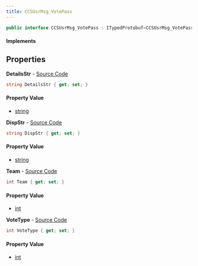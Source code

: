 ```yaml
---
title: CCSUsrMsg_VotePass
---
```


```csharp
public interface CCSUsrMsg_VotePass : ITypedProtobuf<CCSUsrMsg_VotePass>, INativeHandle, INetMessage<CCSUsrMsg_VotePass>, IDisposable
```

#### Implements

## Properties

**DetailsStr** - [Source Code](https://github.com/swiftly-solution/swiftlys2/blob/master/managed/src/SwiftlyS2.Generated/Protobufs/Interfaces/CCSUsrMsg_VotePass.cs#L27)

```csharp
string DetailsStr { get; set; }
```

#### Property Value

- [string](https://learn.microsoft.com/dotnet/api/system.string)

**DispStr** - [Source Code](https://github.com/swiftly-solution/swiftlys2/blob/master/managed/src/SwiftlyS2.Generated/Protobufs/Interfaces/CCSUsrMsg_VotePass.cs#L24)

```csharp
string DispStr { get; set; }
```

#### Property Value

- [string](https://learn.microsoft.com/dotnet/api/system.string)

**Team** - [Source Code](https://github.com/swiftly-solution/swiftlys2/blob/master/managed/src/SwiftlyS2.Generated/Protobufs/Interfaces/CCSUsrMsg_VotePass.cs#L18)

```csharp
int Team { get; set; }
```

#### Property Value

- [int](https://learn.microsoft.com/dotnet/api/system.int32)

**VoteType** - [Source Code](https://github.com/swiftly-solution/swiftlys2/blob/master/managed/src/SwiftlyS2.Generated/Protobufs/Interfaces/CCSUsrMsg_VotePass.cs#L21)

```csharp
int VoteType { get; set; }
```

#### Property Value

- [int](https://learn.microsoft.com/dotnet/api/system.int32)

